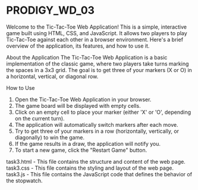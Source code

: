 # PRODIGY_WD_03

Welcome to the Tic-Tac-Toe Web Application! This is a simple, interactive game built using HTML, CSS, and JavaScript. It allows two players to play Tic-Tac-Toe against each other in a browser environment. Here's a brief overview of the application, its features, and how to use it.

About the Application
The Tic-Tac-Toe Web Application is a basic implementation of the classic game, where two players take turns marking the spaces in a 3x3 grid. The goal is to get three of your markers (X or O) in a horizontal, vertical, or diagonal row.

How to Use
1. Open the Tic-Tac-Toe Web Application in your browser.
2. The game board will be displayed with empty cells.
3. Click on an empty cell to place your marker (either 'X' or 'O', depending on the current turn).
4. The application will automatically switch markers after each move.
5. Try to get three of your markers in a row (horizontally, vertically, or diagonally) to win the game.
6. If the game results in a draw, the application will notify you.
7. To start a new game, click the "Restart Game" button.

task3.html - This file contains the structure and content of the web page.
task3.css - This file contains the styling and layout of the web page.
task3.js - This file contains the JavaScript code that defines the behavior of the stopwatch.
